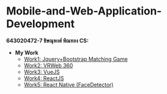 # Mobile-and-Web-Application-Development

**643020472-7 ชิษณุพงศ์ พิณทอง CS:**
  
  - **My Work**
    - [Work1: Jquery+Bootstrap Matching Game](https://chisanupong45.github.io/Mobile-and-Web-Application-Development/work1/)
    - [Work2: VRWeb 360 ](https://chisanupong45.github.io/Mobile-and-Web-Application-Development/work2/)
    - [Work3: VueJS ](https://chisanupong45.github.io/Mobile-and-Web-Application-Development/work3/)
    - [Work4: ReactJS ](https://chisanupong45.github.io/Mobile-and-Web-Application-Development/work4/)
    - [Work5: React Native (FaceDetector) ](https://chisanupong45.github.io/Mobile-and-Web-Application-Development/work5/)
